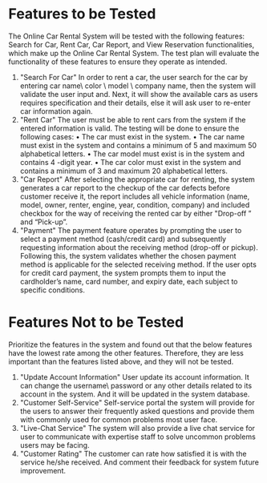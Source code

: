 # Features to be Tested
The Online Car Rental System will be tested with the following features: Search for Car, Rent Car, Car Report, and View Reservation functionalities, which make up the Online Car Rental System. The test plan will evaluate the functionality of these features to ensure they operate as intended.
1. "Search For Car" In order to rent a car, the user search for the car by entering car name\ color \ model \ company name, then the system will validate the user input and. Next, it will show the available cars as users requires specification and their details, else it will ask user to re-enter car information again.
2. "Rent Car" The user must be able to rent cars from the system if the entered information is valid. The testing will be done to ensure the following cases:
• The car must exist in the system.
• The car name must exist in the system and contains a minimum of 5 and maximum 50 alphabetical letters.
• The car model must exist is in the system and contains 4 -digit year.
• The car color must exist in the system and contains a minimum of 3 and maximum 20 alphabetical letters.
3. "Car Report" After selecting the appropriate car for renting, the system generates a car report to the checkup of the car defects before customer receive it, the report includes all vehicle information (name, model, owner, renter, engine, year, condition, company) and included checkbox for the way of receiving the rented car by either "Drop-off ” and “Pick-up”.
4. "Payment" The payment feature operates by prompting the user to select a payment method (cash/credit card) and subsequently requesting information about the receiving method (drop-off or pickup). Following this, the system validates whether the chosen payment method is applicable for the selected receiving method. If the user opts for credit card payment, the system prompts them to input the cardholder’s name, card number, and expiry date, each subject to specific conditions.

# Features Not to be Tested
Prioritize the features in the system and found out that the below features have the lowest rate among the other features. Therefore, they are less important than the features listed above, and they will not be tested.
1. "Update Account Information" User update its account information. It can change the username\ password or any other details related to its account in the system. And it will be updated in the system database.
2.  "Customer Self-Service" Self-service portal the system will provide for the users to answer their frequently asked questions and provide them with commonly used for common problems most user face.
3.  "Live-Chat Service" The system will also provide a live chat service for user to communicate with expertise staff to solve uncommon problems users may be facing.
4.  "Customer Rating" The customer can rate how satisfied it is with the service he/she received. And comment their feedback for system future improvement.
